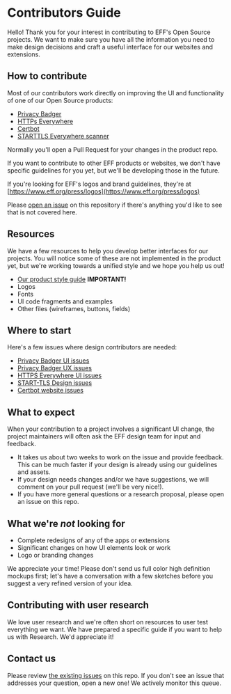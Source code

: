 # Contributors Guide

Hello! Thank you for your interest in contributing to EFF's Open Source projects. 
We want to make sure you have all the information you need to make design decisions and craft a useful interface for our websites and extensions.

## How to contribute

Most of our contributors work directly on improving the UI and functionality of one of our Open Source products:

  * [Privacy Badger](https://github.com/EFForg/privacybadger)
  * [HTTPs Everywhere](https://github.com/EFForg/https-everywhere)
  * [Certbot](https://github.com/certbot)
  * [STARTTLS Everywhere scanner](https://github.com/EFForg/starttls-frontend)
 
Normally you'll open a Pull Request for your changes in the product repo.

If you want to contribute to other EFF products or websites, we don't have specific guidelines for you yet, but we'll be developing those in the future.  

If you're looking for EFF's logos and brand guidelines, they're at [https://www.eff.org/press/logos](https://www.eff.org/press/logos)

Please [open an issue](https://github.com/EFForg/design/issues) on this repository if there's anything you'd like to see that is not covered here.

## Resources

We have a few resources to help you develop better interfaces for our projects. You will notice some of these are not implemented in the product yet, but we're working towards a unified style and we hope you help us out!

* [Our product style guide](https://github.com/EFForg/design/blob/master/styleguide.md) __IMPORTANT!__
* Logos
* Fonts
* UI code fragments and examples
* Other files (wireframes, buttons, fields)

## Where to start

Here's a few issues where design contributors are needed:

* [Privacy Badger UI issues](https://github.com/EFForg/privacybadger/labels/ui)
* [Privacy Badger UX issues](https://github.com/EFForg/privacybadger/labels/ux)
* [HTTPS Everywhere UI issues](https://github.com/EFForg/https-everywhere/labels/ui)
* [START-TLS Design issues](https://github.com/EFForg/starttls-frontend/labels/design)
* [Certbot website issues](https://github.com/certbot/website/issues)


## What to expect

When your contribution to a project involves a significant UI change, the project maintainers will often ask the EFF design team for input and feedback.
* It takes us about two weeks to work on the issue and provide feedback. This can be much faster if your design is already using our guidelines and assets.
* If your design needs changes and/or we have suggestions, we will comment on your pull request (we'll be very nice!).
* If you have more general questions or a research proposal, please open an issue on this repo.

## What we're *not* looking for

* Complete redesigns of any of the apps or extensions
* Significant changes on how UI elements look or work
* Logo or branding changes

We appreciate your time! Please don't send us full color high definition mockups first; let's have a conversation with a few sketches before you suggest a very refined version of your idea.

## Contributing with user research

We love user research and we're often short on resources to user test everything we want.  We have prepared a specific guide if you want to help us with Research.  We'd appreciate it!

## Contact us

Please review [the existing issues](https://github.com/EFForg/design/issues) on this repo. If you don't see an issue that addresses your question, open a new one! We actively monitor this queue.  
